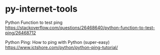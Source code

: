 # py-internet-tools

Python Function to test ping
https://stackoverflow.com/questions/26468640/python-function-to-test-ping/26468712

Python Ping: How to ping with Python (super-easy)
https://www.ictshore.com/python/python-ping-tutorial/


